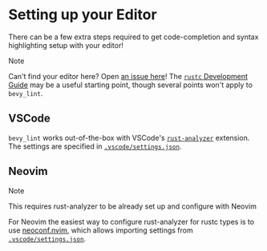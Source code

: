 # Setting up your Editor

There can be a few extra steps required to get code-completion and syntax highlighting setup with your editor!

> [!NOTE]
>
> Can't find your editor here? Open [an issue here]! The [`rustc` Development Guide] may be a useful starting point, though several points won't apply to `bevy_lint`.
>
> [an issue here]: https://github.com/TheBevyFlock/bevy_cli/issues
> [`rustc` Development Guide]: https://rustc-dev-guide.rust-lang.org/building/suggested.html#configuring-rust-analyzer-for-rustc

## VSCode

`bevy_lint` works out-of-the-box with VSCode's [`rust-analyzer`] extension. The settings are specified in [`.vscode/settings.json`].

[`rust-analyzer`]: https://marketplace.visualstudio.com/items?itemName=rust-lang.rust-analyzer
[`.vscode/settings.json`]: ../../../.vscode/settings.json

## Neovim

> [!NOTE]
> 
> This requires rust-analyzer to be already set up and configure with Neovim

For Neovim the easiest way to configure rust-analyzer for rustc types is to use [neoconf.nvim], which allows importing settings from [`.vscode/settings.json`].

[neoconf.nvim]: https://github.com/folke/neoconf.nvim/
